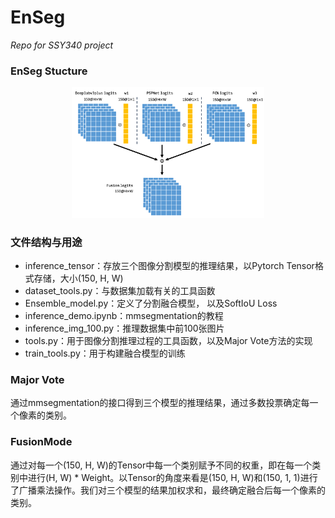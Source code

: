 # EnSeg

*Repo for SSY340 project*

### EnSeg Stucture

<div align="center">
<img src="img/Tensor%20arch.png" style="zoom:30%;" />
</div>

### 文件结构与用途

* inference_tensor：存放三个图像分割模型的推理结果，以Pytorch Tensor格式存储，大小(150, H, W)
* dataset_tools.py：与数据集加载有关的工具函数
* Ensemble_model.py：定义了分割融合模型， 以及SoftIoU Loss
* inference_demo.ipynb：mmsegmentation的教程
* inference_img_100.py：推理数据集中前100张图片
* tools.py：用于图像分割推理过程的工具函数，以及Major Vote方法的实现
* train_tools.py：用于构建融合模型的训练

### Major Vote
通过mmsegmentation的接口得到三个模型的推理结果，通过多数投票确定每一个像素的类别。

### FusionMode
通过对每一个(150, H, W)的Tensor中每一个类别赋予不同的权重，即在每一个类别中进行(H, W) * Weight。以Tensor的角度来看是(150, H, W)和(150, 1, 1)进行了广播乘法操作。我们对三个模型的结果加权求和，最终确定融合后每一个像素的类别。

